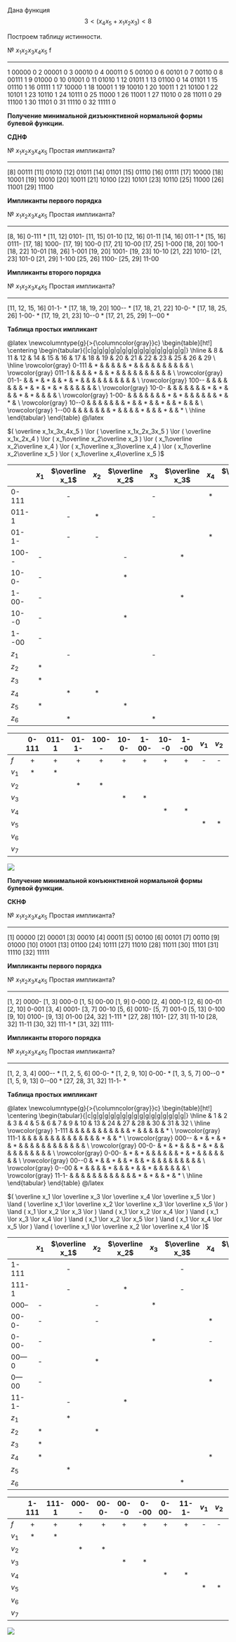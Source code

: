 Дана функция $$3<( x_4x_5 + x_1x_2x_3)<8 $$


Построем таблицу истинности.

  №    $x_1x_2x_3x_4x_5$    f
---  -------------------  ---
  1                00000    0
  2                00001    0
  3                00010    0
  4                00011    0
  5                00100    0
  6                00101    0
  7                00110    0
  8                00111    1
  9                01000    0
 10                01001    0
 11                01010    1
 12                01011    1
 13                01100    0
 14                01101    1
 15                01110    1
 16                01111    1
 17                10000    1
 18                10001    1
 19                10010    1
 20                10011    1
 21                10100    1
 22                10101    1
 23                10110    1
 24                10111    0
 25                11000    1
 26                11001    1
 27                11010    0
 28                11011    0
 29                11100    1
 30                11101    0
 31                11110    0
 32                11111    0



**Получение минимальной дизъюнктивной нормальной формы булевой функции.**


**СДНФ**

№       $x_1x_2x_3x_4x_5$  Простая импликанта?
----  -------------------  ---------------------
[8]                 00111
[11]                01010
[12]                01011
[14]                01101
[15]                01110
[16]                01111
[17]                10000
[18]                10001
[19]                10010
[20]                10011
[21]                10100
[22]                10101
[23]                10110
[25]                11000
[26]                11001
[29]                11100

**Импликанты первого порядка** 

№         $x_1x_2x_3x_4x_5$    Простая импликанта?
--------  -------------------  ---------------------
[8, 16]   0-111                *
[11, 12]  0101-
[11, 15]  01-10
[12, 16]  01-11
[14, 16]  011-1                *
[15, 16]  0111-
[17, 18]  1000-
[17, 19]  100-0
[17, 21]  10-00
[17, 25]  1-000
[18, 20]  100-1
[18, 22]  10-01
[18, 26]  1-001
[19, 20]  1001-
[19, 23]  10-10
[21, 22]  1010-
[21, 23]  101-0
[21, 29]  1-100
[25, 26]  1100-
[25, 29]  11-00

**Импликанты второго порядка**

№                 $x_1x_2x_3x_4x_5$    Простая импликанта?
----------------  -------------------  ---------------------
[11, 12, 15, 16]  01-1-                *
[17, 18, 19, 20]  100--                *
[17, 18, 21, 22]  10-0-                *
[17, 18, 25, 26]  1-00-                *
[17, 19, 21, 23]  10--0                *
[17, 21, 25, 29]  1--00                *


**Таблица простых импликант**

@latex
  \newcolumntype{g}{>{\columncolor{gray}}c}
  \begin{table}[ht!]
     \centering
        \begin{tabular}{|c|g|g|g|g|g|g|g|g|g|g|g|g|g|g|g|g|}
        \hline
           & 8   & 11   & 12   & 14   & 15   & 16   & 17   & 18   & 19   & 20   & 21   & 22   & 23   & 25   & 26   & 29   \\
        \hline
          \rowcolor{gray}
        0-111                & *   &      &      &      &      & *    &      &      &      &      &      &      &      &      &      &      \\
          \rowcolor{gray}
        011-1                &     &      &      & *    &      & *    &      &      &      &      &      &      &      &      &      &      \\
          \rowcolor{gray}
        01-1-                &     & *    & *    &      & *    & *    &      &      &      &      &      &      &      &      &      &      \\
          \rowcolor{gray}
        100--                &     &      &      &      &      &      & *    & *    & *    & *    &      &      &      &      &      &      \\
          \rowcolor{gray}
        10-0-                &     &      &      &      &      &      & *    & *    &      &      & *    & *    &      &      &      &      \\
          \rowcolor{gray}
        1-00-                &     &      &      &      &      &      & *    & *    &      &      &      &      &      & *    & *    &      \\
          \rowcolor{gray}
        10--0                &     &      &      &      &      &      & *    &      & *    &      & *    &      & *    &      &      &      \\
          \rowcolor{gray}
        1--00                &     &      &      &      &      &      & *    &      &      &      & *    &      &      & *    &      & *    \\
        \hline
        \end{tabular}
    \end{table}
@/latex

$( \overline x_1x_3x_4x_5 ) \lor ( \overline x_1x_2x_3x_5 ) \lor ( \overline x_1x_2x_4 ) \lor ( x_1\overline x_2\overline x_3 ) \lor ( x_1\overline x_2\overline x_4 ) \lor ( x_1\overline x_3\overline x_4 ) \lor ( x_1\overline x_2\overline x_5 ) \lor ( x_1\overline x_4\overline x_5 )$

|         | $x_1$ | $\overline x_1$ | $x_2$ | $\overline x_2$ | $x_3$ | $\overline x_3$ | $x_4$ | $\overline x_4$ | $x_5$ | $\overline x_5$ | $z_1$ | $z_2$ | $z_3$ | $z_4$ | $z_5$ | $z_6$ |
| :------ | :----: | :--------------: | :----: | :--------------: | :----: | :--------------: | :----: | :--------------: | :----: | :--------------: | :----: | :----: | :----: | :----: | :----: | :----: |
| 0-111 |       | -               |       |                 | -     |                 | *     |                 | -     |                 | *     |       |       |       |       |       |
| 011-1 |       | -               | *     |                 | -     |                 |       |                 | -     |                 | *     |       |       |       |       |       |
| 01-1- |       | -               | -     |                 |       |                 | *     |                 |       |                 |       |       |       | *     |       |       |
| 100-- | -     |                 |       | -               |       | *               |       |                 |       |                 |       |       |       |       | *     |       |
| 10-0- | -     |                 |       | *               |       |                 |       | -               |       |                 |       | *     |       |       |       |       |
| 1-00- | -     |                 |       |                 |       | *               |       | -               |       |                 |       | *     |       |       |       |       |
| 10--0 | -     |                 |       | *               |       |                 |       |                 |       | -               |       |       | *     |       |       |       |
|1--00 | -     |                 |       |                 |       |                 |       | *               |       | -               |       |       | *     |       |       |       |
| $z_1$   |       | -               |       |                 | -     |                 |       |                 | *     |                 |       |       |       |       |       | *     |
| $z_2$   | *     |                 |       |                 |       |                 |       | *               |       |                 |       |       |       |       |       |       |
| $z_3$   | *     |                 |       |                 |       |                 |       |                 |       | *               |       |       |       |       |       |       |
| $z_4$   |       | *               | *     |                 |       |                 |       |                 |       |                 |       |       |       |       |       |       |
| $z_5$   | *     |                 |       | *               |       |                 |       |                 |       |                 |       |       |       |       |       |       |
| $z_6$   |       | *               |       |                 | *     |                 |       |                 |       |                 |       |       |       |       |       |       |

|       | 0-111 | 011-1 | 01-1- | 100-- | 10-0- | 1-00- | 10--0 | 1--00 | $v_1$ | $v_2$ | $v_3$ | $v_4$ | $v_5$ | $v_6$ | $v_7$ |
| ----- | :---: | :---: | :---: | :---: | :---: | :---: | :---: | :---: | :-----: | :-----: | :-----: | :-----: | :-----: | :-----: | :-----: |
| $f$   |   +   |   +   |   +   |   +   |   +   |   +   |   +   |   +   | -     | -     | -     | -     | -     | -     | *     |
| $v_1$ |   *   |   *   |       |       |       |       |       |       |       |       |       |       |       |       |       |
| $v_2$ |       |       |   *   |   *   |       |       |       |       |       |       |       |       |       |       |       |
| $v_3$ |       |       |       |       |   *   |   *   |       |       |       |       |       |       |       |       |       |
| $v_4$ |       |       |       |       |       |       |   *   |   *   |       |       |       |       |       |       |       |
| $v_5$ |       |       |       |       |       |       |       |       | *     | *     |       |       |       |       |       |
| $v_6$ |       |       |       |       |       |       |       |       |       |       | *     | *     |       |       |       |
| $v_7$ |       |       |       |       |       |       |       |       |       |       |       |       | *     | *     |       |


![](./files/pic1.png)

**Получение минимальной конъюнктивной нормальной формы булевой функции.**


**СКНФ**

№       $x_1x_2x_3x_4x_5$  Простая импликанта?
----  -------------------  ---------------------
[1]                 00000
[2]                 00001
[3]                 00010
[4]                 00011
[5]                 00100
[6]                 00101
[7]                 00110
[9]                 01000
[10]                01001
[13]                01100
[24]                10111
[27]                11010
[28]                11011
[30]                11101
[31]                11110
[32]                11111

**Импликанты первого порядка** 

№         $x_1x_2x_3x_4x_5$    Простая импликанта?
--------  -------------------  ---------------------
[1, 2]    0000-
[1, 3]    000-0
[1, 5]    00-00
[1, 9]    0-000
[2, 4]    000-1
[2, 6]    00-01
[2, 10]   0-001
[3, 4]    0001-
[3, 7]    00-10
[5, 6]    0010-
[5, 7]    001-0
[5, 13]   0-100
[9, 10]   0100-
[9, 13]   01-00
[24, 32]  1-111                *
[27, 28]  1101-
[27, 31]  11-10
[28, 32]  11-11
[30, 32]  111-1                *
[31, 32]  1111-

**Импликанты второго порядка**

№                 $x_1x_2x_3x_4x_5$    Простая импликанта?
----------------  -------------------  ---------------------
[1, 2, 3, 4]      000--                *
[1, 2, 5, 6]      00-0-                *
[1, 2, 9, 10]     0-00-                *
[1, 3, 5, 7]      00--0                *
[1, 5, 9, 13]     0--00                *
[27, 28, 31, 32]  11-1-                *


**Таблица простых импликант**

@latex
  \newcolumntype{g}{>{\columncolor{gray}}c}
  \begin{table}[ht!]
     \centering
        \begin{tabular}{|c|g|g|g|g|g|g|g|g|g|g|g|g|g|g|g|g|}
          \hline
             & 1   & 2   & 3   & 4   & 5   & 6   & 7   & 9   & 10   & 13   & 24   & 27   & 28   & 30   & 31   & 32   \\
          \hline
          \rowcolor{gray}
          1-111                &   &   &   &   &   &   &   &   &    &    & *  &    &    &    &    & *    \\
          \rowcolor{gray}
          111-1                &   &   &   &   &   &   &   &   &    &    &    &    &    & *  &    & *    \\
          \rowcolor{gray}
          000--                & * & * & * & * &   &   &   &   &    &    &    &    &    &    &    &    \\
          \rowcolor{gray}
          00-0-                & * & * &   &   & * & * &   &   &    &    &    &    &    &    &    &    \\
          \rowcolor{gray}
          0-00-                & * & * &   &   &   &   &   & * & *  &    &    &    &    &    &    &      \\
          \rowcolor{gray}
          00--0                & * &   & * &   & * &   & * &   &    &    &    &    &    &    &    &      \\
          \rowcolor{gray}
          0--00                & * &   &   &   & * &   &   & * &    & *  &    &    &    &    &    &      \\
          \rowcolor{gray}
          11-1-                &   &   &   &   &   &   &   &   &    &    &    & *  & *  &    & *  & *    \\
          \hline
        \end{tabular}
    \end{table}
@/latex

$( \overline x_1 \lor \overline x_3 \lor \overline x_4 \lor \overline x_5 \lor  ) \land ( \overline x_1 \lor \overline x_2 \lor \overline x_3 \lor \overline x_5 \lor  ) \land ( x_1 \lor x_2 \lor x_3 \lor  ) \land ( x_1 \lor x_2 \lor x_4 \lor  ) \land ( x_1 \lor x_3 \lor x_4 \lor  ) \land ( x_1 \lor x_2 \lor x_5 \lor  ) \land ( x_1 \lor x_4 \lor x_5 \lor  ) \land ( \overline x_1 \lor \overline x_2 \lor \overline x_4 \lor  )$



|       | $x_1$ | $\overline x_1$ | $x_2$ | $\overline x_2$ | $x_3$ | $\overline x_3$ | $x_4$ | $\overline x_4$ | $x_5$ | $\overline x_5$ | $z_1$ | $z_2$ | $z_3$ | $z_4$ | $z_5$ | $z_6$ |
| :---- | :----: | :--------------: | :----: | :--------------: | :----: | :--------------: | :----: | :--------------: | :----: | :--------------: | :----: | :----: | :----: | :----: | :-----: | :-----: |
| 1-111 |       | -               |       |                 |       | -               |       | *               |       | -               | *     |       |       |       |       |       |
| 111-1 |       | -               |       | *               |       | -               |       |                 |       | -               | *     |       |       |       |       |       |
| 000–  | -     |                 | -     |                 | *     |                 |       |                 |       |                 |       | *     |       |       |       |       |
| 00-0- | -     |                 | -     |                 |       |                 | *     |                 |       |                 |       | *     |       |       |       |       |
| 0-00- | -     |                 |       |                 | *     |                 | -     |                 |       |                 |       |       |       | *     |       |       |
| 00—0  | -     |                 | *     |                 |       |                 |       |                 | -     |                 |       |       | *     |       |       |       |
| 0—00  | -     |                 |       |                 |       |                 | *     |                 | -     |                 |       |       | *     |       |       |       |
| 11-1- |       | -               |       | *               |       |                 |       | -               |       |                 |       |       |       |       | *     |       |
| $z_1$ |       | *               |       |                 |       |                 |       |                 |       |                 |       |       |       |       |       | *     |
| $z_2$ | *     |                 | *     |                 |       |                 |       |                 |       |                 |       |       |       |       |       |       |
| $z_3$ | *     |                 |       |                 |       |                 |       |                 | *     |                 |       |       |       |       |       |       |
| $z_4$ | *     |                 |       |                 |       |                 | *     |                 |       |                 |       |       |       |       |       |       |
| $z_5$ |       | *               |       |                 |       |                 |       | *               |       |                 |       |       |       |       |       |       |
| $z_6$ |       |                 |       |                 |       | *               |       |                 |       | *               |       |       |       |       |       |       |

|       | 1-111 | 111-1 | 000-- | 00-0- | 00--0 | 0--00 | 0-00- | 11-1- | $v_1$ | $v_2$ | $v_3$ | $v_4$ | $v_5$ | $v_6$ | $v_7$ |
| :----- | :---: | :---: | :---: | :---: | :---: | :---: | :---: | :---: | :-----: | :-----: | :-----: | :-----: | :-----: | :-----: | :-----: |
| $f$   |   +   |   +   |   +   |   +   |   +   |   +   |   +   |   +   | -     | -     | -     | -     | -     | -     | *     |
| $v_1$ |   *   |   *   |       |       |       |       |       |       |       |       |       |       |       |       |       |
| $v_2$ |       |       |   *   |   *   |       |       |       |       |       |       |       |       |       |       |       |
| $v_3$ |       |       |       |       |   *   |   *   |       |       |       |       |       |       |       |       |       |
| $v_4$ |       |       |       |       |       |       |   *   |   *   |       |       |       |       |       |       |       |
| $v_5$ |       |       |       |       |       |       |       |       | *     | *     |       |       |       |       |       |
| $v_6$ |       |       |       |       |       |       |       |       |       |       | *     | *     |       |       |       |
| $v_7$ |       |       |       |       |       |       |       |       |       |       |       |       | *     | *     |       |

![](./files/pic2.png)